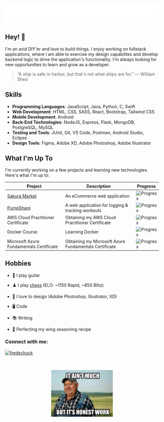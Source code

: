 <div align="center">
  <img src="git_headerGradient2.svg" alt="Fred Schuck" />
</div>      

## Hey! 👋

I'm an avid DIY'er and love to build things. I enjoy working on fullstack applications, where I am able to exercise my design capabilites and develop backend logic to drive the application's functionality. I'm always looking for new opportunities to learn and grow as a developer.

> “A ship is safe in harbor, but that's not what ships are for." — William Shed

## Skills

- **Programming Languages**: JavaScript, Java, Python, C, Swift
- **Web Development**: HTML, CSS, SASS, React, Bootstrap, Tailwind CSS
- **Mobile Development**: Android
- **Back-End Technologies**: NodeJS, Express, Flask, MongoDB, PostgreSQL, MySQL
- **Testing and Tools**: JUnit, Git, VS Code, Postman, Android Studio, Eclipse
- **Design Tools**: Figma, Adobe XD, Adobe Photoshop, Adobe Illustrator

## What I'm Up To

I'm currently working on a few projects and learning new technologies. Here's what I'm up to:

| Project          | Description                                         | Progress |
|------------------|-----------------------------------------------------|----------|
| [Sakura Market](https://github.com/fredschuck/sakura-market)  | An eCommerce web application                        | ![Progress](https://progress-bar.dev/47/?scale=100&width=150&suffix=%)|
| [PumpShare](https://github.com/lukesnc/pumpshare)             | A web application for logging & tracking workouts        | ![Progress](https://progress-bar.dev/25/?scale=100&width=150&suffix=%) |
| AWS Cloud Practitioner Certificate                            | Obtaining my AWS Cloud Practitioner Certificate           | ![Progress](https://progress-bar.dev/84/?scale=100&width=150&suffix=%) |
| Docker Course                                                 | Learning Docker                             | ![Progress](https://progress-bar.dev/32/?scale=100&width=150&suffix=%)  |
| Microsoft Azure Fundamentals Certificate                      | Obtaining my Microsoft Azure Fundamentals Certificate | ![Progress](https://progress-bar.dev/0/?scale=100&width=150&suffix=%)   |

## Hobbies
- 🎸 I play guitar

- ♟️ I play [chess](https://www.chess.com/member/fredschuck)  (ELO: ~1150 Rapid, ~850 Blitz)

- 🎨 I love to design (Adobe Photoshop, Illustrator, XD)

- 🖥️ Code

- 📚 Writing

- 🍗 Perfecting my wing seasoning recipe

<h3 align="left">Connect with me:</h3>
<p align="left">
<a href="https://linkedin.com/in/fredschuck" target="blank"><img align="center" src="https://raw.githubusercontent.com/rahuldkjain/github-profile-readme-generator/master/src/images/icons/Social/linked-in-alt.svg" alt="fredschuck" height="30" width="40" /></a>
</p>

<!-- <div align="center">
<h2>My Progress</h2>
<img src="https://progress-bar.dev/42/?scale=100&title=AWS%20Certificate&width=220&color=007eb9&suffix=%" alt="Progress" /><br>
<img src="https://progress-bar.dev/25/?scale=100&title=PumpShare%20%20%20%20%20%20&width=220&color=4BBD8E&suffix=%" alt="Progress" /><br>
<img src="https://progress-bar.dev/26/?scale=100&title=Sakura%20Market%20%20&width=220&color=968c52&suffix=%" alt="Progress" />
</div>    -->

<!-- ![Progress](https://progress-bar.dev/29/) -->
<!-- ![Progress](https://progress-bar.dev/42/?scale=100&title=AWS%20Certificate&width=220&color=007eb9&suffix=%) -->

<div align="center">
  <br><br>
  <img src="honest-work.jpg" width="40%" alt="Fred Schuck" />
</div>    